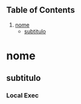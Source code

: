 # 

## Table of Contents
1. [nome](#nome)
	* [subtitulo](#subtitulo)

### 

# <a name=nome></a> nome
## subtitulo <a name=subtitulo>

### Local Exec





